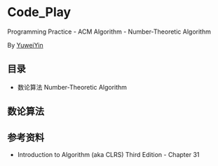 # Code_Play

Programming Practice - ACM Algorithm - Number-Theoretic Algorithm

By [YuweiYin](https://github.com/YuweiYin)

## 目录

- 数论算法 Number-Theoretic Algorithm

## 数论算法

## 参考资料

- Introduction to Algorithm (aka CLRS) Third Edition - Chapter 31
